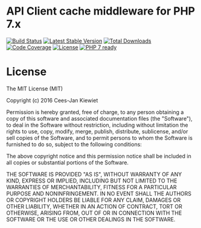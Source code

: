 # API Client cache middleware for PHP 7.x

[![Build Status](https://travis-ci.org/php-api-clients/middleware-cache.svg?branch=master)](https://travis-ci.org/php-api-clients/middleware-cache)
[![Latest Stable Version](https://poser.pugx.org/api-clients/middleware-cache/v/stable.png)](https://packagist.org/packages/api-clients/middleware-cache)
[![Total Downloads](https://poser.pugx.org/api-clients/middleware-cache/downloads.png)](https://packagist.org/packages/api-clients/middleware-cache/stats)
[![Code Coverage](https://scrutinizer-ci.com/g/php-api-clients/middleware-cache/badges/coverage.png?b=master)](https://scrutinizer-ci.com/g/php-api-clients/middleware-cache/?branch=master)
[![License](https://poser.pugx.org/api-clients/middleware-cache/license.png)](https://packagist.org/packages/api-clients/middleware-cache)
[![PHP 7 ready](http://php7ready.timesplinter.ch/php-api-clients/middleware-cache/badge.svg)](https://appveyor-ci.org/php-api-clients/middleware-cache)

# License

The MIT License (MIT)

Copyright (c) 2016 Cees-Jan Kiewiet

Permission is hereby granted, free of charge, to any person obtaining a copy
of this software and associated documentation files (the "Software"), to deal
in the Software without restriction, including without limitation the rights
to use, copy, modify, merge, publish, distribute, sublicense, and/or sell
copies of the Software, and to permit persons to whom the Software is
furnished to do so, subject to the following conditions:

The above copyright notice and this permission notice shall be included in all
copies or substantial portions of the Software.

THE SOFTWARE IS PROVIDED "AS IS", WITHOUT WARRANTY OF ANY KIND, EXPRESS OR
IMPLIED, INCLUDING BUT NOT LIMITED TO THE WARRANTIES OF MERCHANTABILITY,
FITNESS FOR A PARTICULAR PURPOSE AND NONINFRINGEMENT. IN NO EVENT SHALL THE
AUTHORS OR COPYRIGHT HOLDERS BE LIABLE FOR ANY CLAIM, DAMAGES OR OTHER
LIABILITY, WHETHER IN AN ACTION OF CONTRACT, TORT OR OTHERWISE, ARISING FROM,
OUT OF OR IN CONNECTION WITH THE SOFTWARE OR THE USE OR OTHER DEALINGS IN THE
SOFTWARE.

